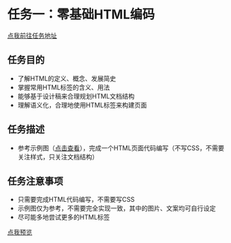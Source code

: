 # 任务一：零基础HTML编码
[点我前往任务地址](http://ife.baidu.com/course/detail/id/90)

## 任务目的
+ 了解HTML的定义、概念、发展简史
+ 掌握常用HTML标签的含义、用法
+ 能够基于设计稿来合理规划HTML文档结构
+ 理解语义化，合理地使用HTML标签来构建页面

## 任务描述
+ 参考示例图（[点击查看](http://7xrp04.com1.z0.glb.clouddn.com/task_1_1_1.jpg)），完成一个HTML页面代码编写（不写CSS，不需要关注样式，只关注文档结构）

## 任务注意事项
+ 只需要完成HTML代码编写，不需要写CSS
+ 示例图仅为参考，不需要完全实现一致，其中的图片、文案均可自行设定
+ 尽可能多地尝试更多的HTML标签

[点我预览]( https://houruyaogeili.github.io/baiduIFE/小薇学院/task1/index.html )